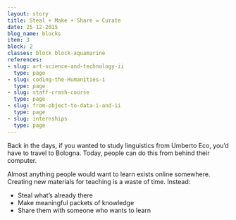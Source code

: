 ```yaml
---
layout: story
title: Steal + Make + Share = Curate
date: 25-12-2015
blog_name: blocks
item: 3
block: 2
classes: block block-aquamarine
references:
- slug: art-science-and-technology-ii
  type: page
- slug: coding-the-Humanities-i
  type: page
- slug: staff-crash-course
  type: page
- slug: from-object-to-data-i-and-ii
  type: page
- slug: internships
  type: page
---
```

Back in the days, if you wanted to study linguistics from Umberto Eco, you’d have to travel to Bologna. Today, people can do this from behind their computer. 

Almost anything people would want to learn exists online somewhere. Creating new materials for teaching is a waste of time. Instead:

- Steal what’s already there
- Make meaningful packets of knowledge
- Share them with someone who wants to learn
